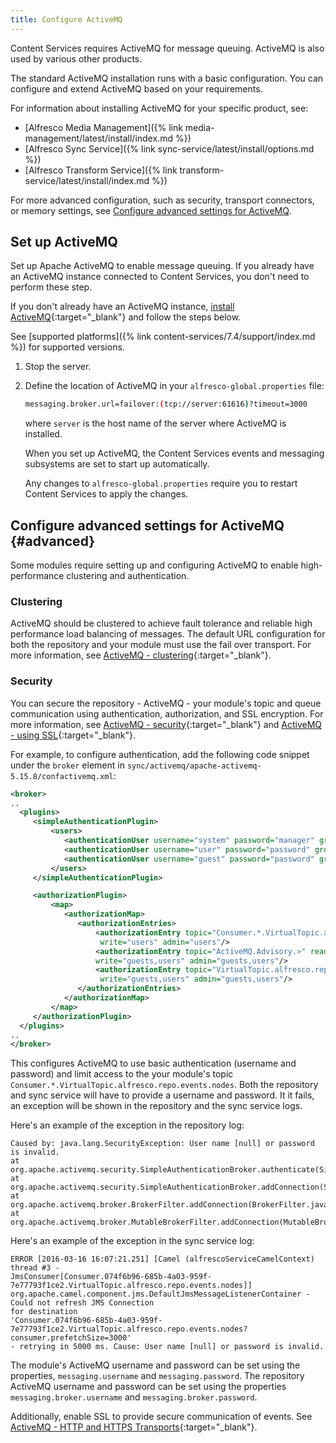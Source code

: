 ```yaml
---
title: Configure ActiveMQ
---
```


Content Services requires ActiveMQ for message queuing. ActiveMQ is also used by various other products.

The standard ActiveMQ installation runs with a basic configuration. You can configure and extend ActiveMQ based on your requirements.

For information about installing ActiveMQ for your specific product, see:

* [Alfresco Media Management]({% link media-management/latest/install/index.md %})
* [Alfresco Sync Service]({% link sync-service/latest/install/options.md %})
* [Alfresco Transform Service]({% link transform-service/latest/install/index.md %})

For more advanced configuration, such as security, transport connectors, or memory settings, see [Configure advanced settings for ActiveMQ](#advanced).

## Set up ActiveMQ

Set up Apache ActiveMQ to enable message queuing. If you already have an ActiveMQ instance connected to Content Services, you don't need to perform these step.

If you don't already have an ActiveMQ instance, [install ActiveMQ](https://activemq.apache.org/installation.html){:target="_blank"} and follow the steps below.

See [supported platforms]({% link content-services/7.4/support/index.md %}) for supported versions.

1. Stop the server.

2. Define the location of ActiveMQ in your `alfresco-global.properties` file:

    ```bash
    messaging.broker.url=failover:(tcp://server:61616)?timeout=3000
    ```

    where `server` is the host name of the server where ActiveMQ is installed.

    When you set up ActiveMQ, the Content Services events and messaging subsystems are set to start up automatically.

    Any changes to `alfresco-global.properties` require you to restart Content Services to apply the changes.

## Configure advanced settings for ActiveMQ {#advanced}

Some modules require setting up and configuring ActiveMQ to enable high-performance clustering and authentication.

### Clustering

ActiveMQ should be clustered to achieve fault tolerance and reliable high performance load balancing of messages. The default URL configuration for both the repository and your module must use the fail over transport. For more information, see [ActiveMQ - clustering](http://activemq.apache.org/clustering.html){:target="_blank"}.

### Security

You can secure the repository - ActiveMQ - your module's topic and queue communication using authentication, authorization, and SSL encryption. For more information, see [ActiveMQ - security](https://activemq.apache.org/security.html){:target="_blank"} and [ActiveMQ - using SSL](https://activemq.apache.org/how-do-i-use-ssl.html){:target="_blank"}.

For example, to configure authentication, add the following code snippet under the `broker` element in `sync/activemq/apache-activemq-5.15.8/confactivemq.xml`:

```xml
<broker>
..
  <plugins>
     <simpleAuthenticationPlugin>
         <users>
            <authenticationUser username="system" password="manager" groups="users,admins"/>
            <authenticationUser username="user" password="password" groups="users"/>
            <authenticationUser username="guest" password="password" groups="guests"/>
         </users>
     </simpleAuthenticationPlugin>

     <authorizationPlugin>
         <map>
            <authorizationMap>
               <authorizationEntries>
                   <authorizationEntry topic="Consumer.*.VirtualTopic.alfresco.repo.events.nodes>" read="users"
                    write="users" admin="users"/>
                   <authorizationEntry topic="ActiveMQ.Advisory.>" read="guests,users"
                   write="guests,users" admin="guests,users"/>
                   <authorizationEntry topic="VirtualTopic.alfresco.repo.events.nodes" read="guests,users"
                    write="guests,users" admin="guests,users"/>
               </authorizationEntries>
            </authorizationMap>
         </map>
     </authorizationPlugin>
  </plugins>
..
</broker>
```

This configures ActiveMQ to use basic authentication (username and password) and limit access to the your module's topic `Consumer.*.VirtualTopic.alfresco.repo.events.nodes`. Both the repository and sync service will have to provide a username and password. It it fails, an exception will be shown in the repository and the sync service logs.

Here's an example of the exception in the repository log:

```text
Caused by: java.lang.SecurityException: User name [null] or password is invalid.
at
org.apache.activemq.security.SimpleAuthenticationBroker.authenticate(SimpleAuthenticationBroker.java:103)
at
org.apache.activemq.security.SimpleAuthenticationBroker.addConnection(SimpleAuthenticationBroker.java:71)
at
org.apache.activemq.broker.BrokerFilter.addConnection(BrokerFilter.java:98)
at
org.apache.activemq.broker.MutableBrokerFilter.addConnection(MutableBrokerFilter.java:103)
```

Here's an example of the exception in the sync service log:

```text
ERROR [2016-03-16 16:07:21.251] [Camel (alfrescoServiceCamelContext) thread #3 -
JmsConsumer[Consumer.074f6b96-685b-4a03-959f-7e77793f1ce2.VirtualTopic.alfresco.repo.events.nodes]]
org.apache.camel.component.jms.DefaultJmsMessageListenerContainer - Could not refresh JMS Connection
for destination
'Consumer.074f6b96-685b-4a03-959f-7e77793f1ce2.VirtualTopic.alfresco.repo.events.nodes?consumer.prefetchSize=3000'
- retrying in 5000 ms. Cause: User name [null] or password is invalid.
```

The module's ActiveMQ username and password can be set using the properties, `messaging.username` and `messaging.password`. The repository ActiveMQ username and password can be set using the properties `messaging.broker.username` and `messaging.broker.password`.

Additionally, enable SSL to provide secure communication of events. See [ActiveMQ - HTTP and HTTPS Transports](https://activemq.apache.org/http-and-https-transports-reference.html){:target="_blank"}.

